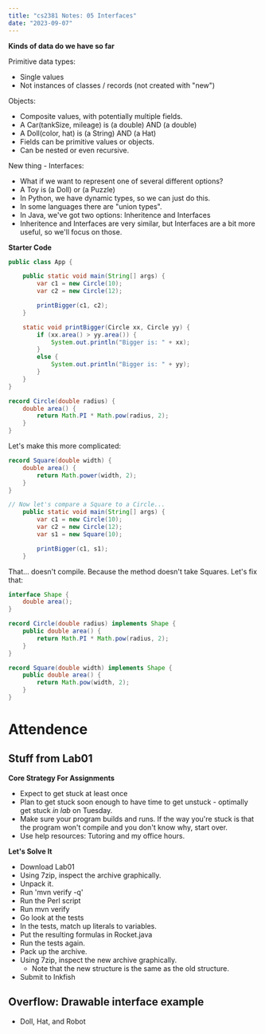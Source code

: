 ```yaml
---
title: "cs2381 Notes: 05 Interfaces"
date: "2023-09-07"
---
```


**Kinds of data do we have so far**

Primitive data types:

 - Single values
 - Not instances of classes / records (not created with "new")

Objects:

 - Composite values, with potentially multiple fields.
 - A Car(tankSize, mileage) is (a double) AND (a double)
 - A Doll(color, hat) is (a String) AND (a Hat)
 - Fields can be primitive values or objects.
 - Can be nested or even recursive.
 
New thing - Interfaces:

 - What if we want to represent one of several different options?
 - A Toy is (a Doll) or (a Puzzle)
 - In Python, we have dynamic types, so we can just do this.
 - In some languages there are "union types".
 - In Java, we've got two options: Inheritence and Interfaces
 - Inheritence and Interfaces are very similar, but Interfaces are
   a bit more useful, so we'll focus on those.

**Starter Code**
 
```java
public class App {

    public static void main(String[] args) {
        var c1 = new Circle(10);
        var c2 = new Circle(12);

        printBigger(c1, c2);
    }

    static void printBigger(Circle xx, Circle yy) {
        if (xx.area() > yy.area()) {
            System.out.println("Bigger is: " + xx);
        }
        else {
            System.out.println("Bigger is: " + yy);
        }
    }
}

record Circle(double radius) {
    double area() {
        return Math.PI * Math.pow(radius, 2);
    }
}
```

Let's make this more complicated:

```java
record Square(double width) {
    double area() {
        return Math.power(width, 2);
    }
}

// Now let's compare a Square to a Circle...
    public static void main(String[] args) {
        var c1 = new Circle(10);
        var c2 = new Circle(12);
        var s1 = new Square(10);

        printBigger(c1, s1);
    }
```

That... doesn't compile. Because the method doesn't take Squares.
Let's fix that:

```java
interface Shape {
    double area();
}

record Circle(double radius) implements Shape {
    public double area() {
        return Math.PI * Math.pow(radius, 2);
    }
}

record Square(double width) implements Shape {
    public double area() {
        return Math.pow(width, 2);
    }
}
```

# Attendence

## Stuff from Lab01

**Core Strategy For Assignments**

 - Expect to get stuck at least once
 - Plan to get stuck soon enough to have time to get unstuck - optimally get
   stuck *in lab* on Tuesday.
 - Make sure your program builds and runs. If the way you're stuck is that
   the program won't compile and you don't know why, start over.
 - Use help resources: Tutoring and my office hours.

**Let's Solve It**

 - Download Lab01
 - Using 7zip, inspect the archive graphically.
 - Unpack it.
 - Run 'mvn verify -q'
 - Run the Perl script
 - Run mvn verify
 - Go look at the tests
 - In the tests, match up literals to variables.
 - Put the resulting formulas in Rocket.java
 - Run the tests again.
 - Pack up the archive.
 - Using 7zip, inspect the new archive graphically.
   - Note that the new structure is the same as the old structure.
 - Submit to Inkfish

## Overflow: Drawable interface example

 - Doll, Hat, and Robot

